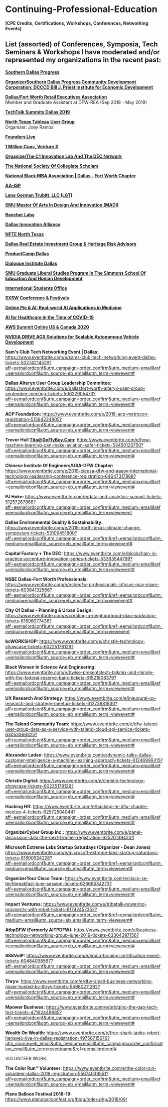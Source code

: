 # Continuing-Professional-Education
**[CPE Credits, Certifications, Workshops, Conferences, Networking Events]**

## List (assorted) of Conferences, Symposia, Tech Seminars & Workshops I have moderated and/or represented my organizations in the recent past:



[**Southern Dallas Progress**](https://www.eventbrite.com/e/southern-dallas-progress-community-meet-up-tickets-63544898502?aff=eemailordconf&utm_campaign=order_confirm&utm_medium=email&ref=eemailordconf&utm_source=eb_email&utm_term=viewevent#)

[**OrganizerSouthern Dallas Progress Community Development Corporation: DCCCD Bill J. Priest Institute for Economic Development**](https://www.eventbrite.com/e/southern-dallas-progress-cdc-financial-literacy-symposium-tickets-51341224986?aff=eemailordconf&utm_campaign=order_confirm&utm_medium=email&ref=eemailordconf&utm_source=eb_email&utm_term=viewevent#)

[**Dallas/Fort Worth Retail Executives Association**](http://dfwrea.org/)  
Member and Graduate Assistant at DFW-REA (Sep 2018 - May 2019)

[**TechTalk Summits Dallas 2019**](https://techtalksummits.com/event/dallas-tx-4/)

[**North Texas Tableau User Group**](https://www.eventbrite.com/e/october-2018-north-texas-tableau-user-group-tickets-50444552013?aff=eemailordconf&utm_campaign=order_confirm&utm_medium=email&ref=eemailordconf&utm_source=eb_email&utm_term=viewevent#)  
Organizer: Joey Ramos

[**Founders Live**](https://www.eventbrite.com/e/founders-live-dallas-tickets-53862306609?aff=eemailordconf&utm_campaign=order_confirm&utm_medium=email&ref=eemailordconf&utm_source=eb_email&utm_term=viewevent#)

[**1 Million Cups, Venture X**](https://www.1millioncups.com/dallas)

[**OrganizerThe C1 Innovation Lab And The DEC Network**](https://www.eventbrite.com/e/health-innovation-networking-event-tickets-62511173603?aff=eemailordconf&utm_campaign=order_confirm&utm_medium=email&ref=eemailordconf&utm_source=eb_email&utm_term=viewevent#)

[**The National Society Of Collegiate Scholars**](https://www.eventbrite.com/e/networking-with-nscs-dallas-chapters-tickets-59448483013?aff=eemailordconf&utm_campaign=order_confirm&utm_medium=email&ref=eemailordconf&utm_source=eb_email&utm_term=viewevent#)

[**National Black MBA Association | Dallas - Fort Worth Chapter**](https://www.eventbrite.com/e/learn-to-play-a-winning-game-corporate-spotlight-with-unitedhealth-group-tickets-62389218833?aff=eemailordconf&utm_campaign=order_confirm&utm_medium=email&ref=eemailordconf&utm_source=eb_email&utm_term=viewevent#)

[**AA-ISP**](https://www.eventbrite.com/e/digital-sales-world-dallas-tickets-63112513226?aff=eemailordconf&utm_campaign=order_confirm&utm_medium=email&ref=eemailordconf&utm_source=eb_email&utm_term=viewevent#)

[**Lane Gorman Trubitt, LLC (LGT)**](https://www.eventbrite.com/e/summit-2019-tickets-57537050868?aff=eemailordconf&utm_campaign=order_confirm&utm_medium=email&ref=eemailordconf&utm_source=eb_email&utm_term=viewevent#)

[**SMU Master Of Arts In Design And Innovation (MADI)**](https://www.eventbrite.com/e/smu-inside-the-designers-studio-with-james-helms-tickets-56441257320?aff=eemailordconf&utm_campaign=order_confirm&utm_medium=email&ref=eemailordconf&utm_source=eb_email&utm_term=viewevent#)

[**Rancher Labs**](https://www.eventbrite.com/e/rancher-rodeo-dallas-tickets-62179999051?aff=eemailordconf&utm_campaign=order_confirm&utm_medium=email&ref=eemailordconf&utm_source=eb_email&utm_term=viewevent#)

[**Dallas Innovation Alliance**](https://www.eventbrite.com/e/dia-may-munch-learn-celebrate-the-new-innov8te-incubator-companies-tickets-61169733319?aff=eemailordconf&utm_campaign=order_confirm&ref=eemailordconf&utm_medium=email&utm_source=eb_email&utm_term=viewevent#)

[**NFTE North Texas**](https://www.eventbrite.com/e/nfte-north-texas-regional-challenge-the-road-to-nationals-2019-tickets-54606883659?aff=eemailordconf&utm_campaign=order_confirm&ref=eemailordconf&utm_medium=email&utm_source=eb_email&utm_term=viewevent#)

[**Dallas Real Estate Investment Group & Heritage Risk Advisors**](https://www.eventbrite.com/e/the-real-estate-party-wizards-sports-cafe-in-richardson-tx-tickets-60207936559?aff=eemailordconf&utm_campaign=order_confirm&utm_medium=email&ref=eemailordconf&utm_source=eb_email&utm_term=viewevent#)

[**ProductCamp Dallas**](https://www.eventbrite.com/e/productcamp-dallas-2019-tickets-56297983785?aff=eemailordconf&utm_campaign=order_confirm&utm_medium=email&ref=eemailordconf&utm_source=eb_email&utm_term=viewevent#)

[**Dialogue Institute Dallas**](https://www.eventbrite.com/e/2019-ramadan-dinner-at-arapaho-united-methodist-church-tickets-61129103795?aff=eemailordconf&utm_campaign=order_confirm&ref=eemailordconf&utm_medium=email&utm_source=eb_email&utm_term=viewevent#)

[**SMU Graduate Liberal Studies Program In The Simmons School Of Education And Human Development**](https://www.eventbrite.com/e/designed-to-inspire-a-lecture-event-celebrating-the-50th-anniversary-of-gls-tickets-57839827481?aff=eemailordconf&utm_campaign=order_confirm&ref=eemailordconf&utm_medium=email&utm_source=eb_email&utm_term=viewevent#)

[**International Students Office**](https://www.eventbrite.com/e/international-student-scholarship-workshop-tickets-55664690588?aff=eemailordconf&utm_campaign=order_confirm&utm_medium=email&ref=eemailordconf&utm_source=eb_email&utm_term=viewevent#)

[**SXSW Conference & Festivals**](https://www.eventbrite.com/e/dallas-sxsw-community-meet-up-registration-53650552246?aff=eemailordconf&utm_campaign=order_confirm&utm_medium=email&ref=eemailordconf&utm_source=eb_email&utm_term=viewevent#)

[**Online Pie & AI: Real-world AI Applications in Medicine**](https://www.eventbrite.com/e/online-pie-ai-real-world-ai-applications-in-medicine-tickets-101229766958)

[**AI for Healthcare in the Time of COVID-19**](https://www.udacity.com/ai_in_healthcare/virtual_conference)

[**AWS Summit Online US & Canada 2020**](https://aws.amazon.com/events/summits/online/us-canada/)

[**NVIDIA DRIVE AGX Solutions for Scalable Autonomous Vehicle Development**](https://event.on24.com/eventRegistration/EventLobbyServlet?target=reg20.jsp&email=saswathnaray%40smu.edu&loginaction=y&recookie=y&deletecookie=true&target=reg20.jsp&partnerref=marketoemail&eventid=2314049&sessionid=1&key=97F3530DEDE15A1DEAD031F58823FDA9&sourcepage=register&sourcepage=register&errorcd=loginfailed)





**Sam's Club Tech Networking Event | Dallas:**
https://www.eventbrite.com/e/sams-club-tech-networking-event-dallas-tickets-50274214529?aff=eemailordconf&utm_campaign=order_confirm&utm_medium=email&ref=eemailordconf&utm_source=eb_email&utm_term=viewevent#

**Dallas Alteryx User Group Leadership Committee:**
https://www.eventbrite.com/e/dallasfort-worth-alteryx-user-group-september-meeting-tickets-50622905473?aff=eemailordconf&utm_campaign=order_confirm&utm_medium=email&ref=eemailordconf&utm_source=eb_email&utm_term=viewevent#

**ACP Foundation:**
https://www.eventbrite.com/e/2018-acp-metrocon-registration-51584224805?aff=eemailordconf&utm_campaign=order_confirm&utm_medium=email&ref=eemailordconf&utm_source=eb_email&utm_term=viewevent#

**Trevor Hull Tita@GoFlyBoy.Com:**
https://www.eventbrite.com/e/how-machine-learning-can-make-aviation-safer-tickets-53450120750?aff=eemailordconf&utm_campaign=order_confirm&utm_medium=email&ref=eemailordconf&utm_source=eb_email&utm_term=viewevent#

**Chinese Institute Of Engineers/USA-DFW Chapter:**
https://www.eventbrite.com/e/2019-cieusa-dfw-and-aaeoy-international-technology-leadership-conference-registration-64647317868?aff=eemailordconf&utm_campaign=order_confirm&utm_medium=email&ref=eemailordconf&utm_source=eb_email&utm_term=viewevent#

**PJ Hoke:**
https://www.eventbrite.com/e/data-and-analytics-summit-tickets-51257267868?aff=eemailordconf&utm_campaign=order_confirm&utm_medium=email&ref=eemailordconf&utm_source=eb_email&utm_term=viewevent

**Dallas Environmental Quality & Sustainability:**
https://www.eventbrite.com/e/2019-north-texas-climate-change-symposium-tickets-53109451800?aff=eemailordconf&utm_campaign=order_confirm&ref=eemailordconf&utm_medium=email&utm_source=eb_email&utm_term=viewevent#

**Capital Factory + The DEC:**
https://www.eventbrite.com/e/blockchain-in-practice-accenture-innovation-series-tickets-53363544799?aff=eemailordconf&utm_campaign=order_confirm&utm_medium=email&ref=eemailordconf&utm_source=eb_email&utm_term=viewevent#

**NSBE Dallas-Fort Worth Professionals:**
https://www.eventbrite.com/e/nsbedfw-professionals-infosys-may-mixer-tickets-60384132566?aff=eemailordconf&utm_campaign=order_confirm&ref=eemailordconf&utm_medium=email&utm_source=eb_email&utm_term=viewevent#

**City Of Dallas - Planning & Urban Design:**
https://www.eventbrite.com/e/creating-a-neighborhood-plan-workshop-tickets-61606077436?aff=eemailordconf&utm_campaign=order_confirm&ref=eemailordconf&utm_medium=email&utm_source=eb_email&utm_term=viewevent

**bcWORKSHOP:**
https://www.eventbrite.com/e/christie-technology-showcase-tickets-60225178129?aff=eemailordconf&utm_campaign=order_confirm&utm_medium=email&ref=eemailordconf&utm_source=eb_email&utm_term=viewevent#

**Black Women In Science And Engineering:**
https://www.eventbrite.com/e/bwise-presentstech-talkmix-and-mingle-with-the-federal-reserve-bank-tickets-61521806379?aff=eemailordconf&utm_campaign=order_confirm&utm_medium=email&ref=eemailordconf&utm_source=eb_email&utm_term=viewevent#

**UX Research And Strategy:**
https://www.eventbrite.com/e/inaugural-ux-research-and-strategy-meetup-tickets-61273881830?aff=eemailordconf&utm_campaign=order_confirm&utm_medium=email&ref=eemailordconf&utm_source=eb_email&utm_term=viewevent#

**The Talend Community Team:**
https://www.eventbrite.com/e/dfw-talend-user-group-data-as-a-service-with-talend-cloud-api-service-tickets-63053369325?aff=eemailordconf&utm_campaign=order_confirm&utm_medium=email&ref=eemailordconf&utm_source=eb_email&utm_term=viewevent#

**Alexander Ladao:**
https://www.eventbrite.com/e/dynamic-talks-dallas-customer-intelligence-a-machine-learning-approach-tickets-61246996415?aff=eemailordconf&utm_campaign=order_confirm&utm_medium=email&ref=eemailordconf&utm_source=eb_email&utm_term=viewevent#

**Christie Digital:**
https://www.eventbrite.com/e/christie-technology-showcase-tickets-60225178129?aff=eemailordconf&utm_campaign=order_confirm&utm_medium=email&ref=eemailordconf&utm_source=eb_email&utm_term=viewevent#

**Hacking HR:**
https://www.eventbrite.com/e/hacking-hr-dfw-chapter-meetup-4-tickets-62572504044?aff=eemailordconf&utm_campaign=order_confirm&utm_medium=email&ref=eemailordconf&utm_source=eb_email&utm_term=viewevent#

**OrganizerCyber Group Inc.:**
https://www.eventbrite.com/e/panel-discussion-data-the-next-frontier-registration-62520139420#

**Microsoft Extreme Labs Startup Saturdays (Organizer - Dean Jones)**
https://www.eventbrite.com/e/microsoft-extreme-labs-startup-saturdays-tickets-61800924228?aff=eemailordconf&utm_campaign=order_confirm&ref=eemailordconf&utm_medium=email&utm_source=eb_email&utm_term=viewevent#

**OrganizerYour Cisco Team:**
https://www.eventbrite.com/e/cisco-se-techbreakfast-june-session-tickets-62668534273?aff=eemailordconf&utm_campaign=order_confirm&utm_medium=email&ref=eemailordconf&utm_source=eb_email&utm_term=viewevent#

**Impact Ventures:**
https://www.eventbrite.com/e/tribetalk-powering-prosperity-with-intuit-tickets-61742457352?aff=eemailordconf&utm_campaign=order_confirm&ref=eemailordconf&utm_medium=email&utm_source=eb_email&utm_term=viewevent#

**AtbpDFW (Formerly AITPDFW):**
https://www.eventbrite.com/e/business-technology-networking-group-june-2019-tickets-63304397156?aff=eemailordconf&utm_campaign=order_confirm&utm_medium=email&ref=eemailordconf&utm_source=eb_email&utm_term=viewevent#

**888VoIP:**
https://www.eventbrite.com/e/vodia-training-certification-event-tickets-60484098567?aff=eemailordconf&utm_campaign=order_confirm&utm_medium=email&ref=eemailordconf&utm_source=eb_email&utm_term=viewevent#

**Thryv:**
https://www.eventbrite.com/e/dfw-small-business-networking-mixer-hosted-by-thryv-tickets-54980211292?aff=eemailordconf&utm_campaign=order_confirm&utm_medium=email&ref=eemailordconf&utm_source=eb_email&utm_term=viewevent#

**Mpower Business:**
https://www.eventbrite.com/e/bridging-the-gap-tech-fest-tickets-47192448885?aff=eemailordconf&utm_campaign=order_confirm&utm_medium=email&ref=eemailordconf&utm_source=eb_email&utm_term=viewevent#

**Wealth On Wealth:**
https://www.eventbrite.com/e/free-shark-tanks-robert-herjavec-live-in-dallas-registration-49756715676?utm_source=eb_email&utm_medium=email&utm_campaign=order_confirmation_email&utm_term=eventname&ref=eemailordconf#




VOLUNTEER WORK:

**The Color Run™ Volunteer:**
https://www.eventbrite.com/e/the-color-run-volunteer-dallas-2019-registration-55674039551?aff=eemailordconf&utm_campaign=order_confirm&utm_medium=email&ref=eemailordconf&utm_source=eb_email&utm_term=viewevent#

**Plano Balloon Festival 2018-19:**  
https://www.planoballoonfest.org/blog/index.php/2018/09/  



